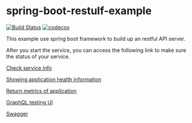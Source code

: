 # spring-boot-restulf-example
[![Build Status](https://img.shields.io/travis/kliangh/spring-boot-restful-example.svg)](https://travis-ci.org/kliangh/spring-boot-restful-example) [![codecov](https://img.shields.io/codecov/c/github/kliangh/spring-boot-restful-example.svg)](https://codecov.io/gh/kliangh/spring-boot-restful-example)
 
This example use spring boot framework to build up an restful API server.

After you start the service, you can access the following link to make sure the status of your service.

[Check service info](http://localhost:8080/actuator/info)

[Showing application health information](http://localhost:8080/actuator/health)

[Return metrics of application](http://localhost:8080/actuator/metrics)

[GraphQL testing UI](http://localhost:8080/graphiql)

[Swagger](http://localhost:8080/swagger-ui.html)